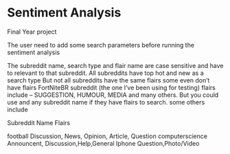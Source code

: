 # Sentiment Analysis
Final Year project

The user need to add some search parameters before running the sentiment analysis

The subreddit name, search type and flair name are case sensitive and have to relevant to that subreddit.
All subreddits have top hot and new as a search type
But not all subreddits have the same flairs some even don’t have flairs
FortNiteBR subreddit (the one I’ve been using for testing) flairs include – SUGGESTION, HUMOUR, MEDIA  and many others. 
But you could use and any subreddit name if they have flairs to search.
 some others include

Subreddit Name	                  Flairs

football	                        Discussion, News, Opinion, Article, Question
computerscience	                  Announcent, Discussion,Help,General
Iphone	                          Question,Photo/Video
 

